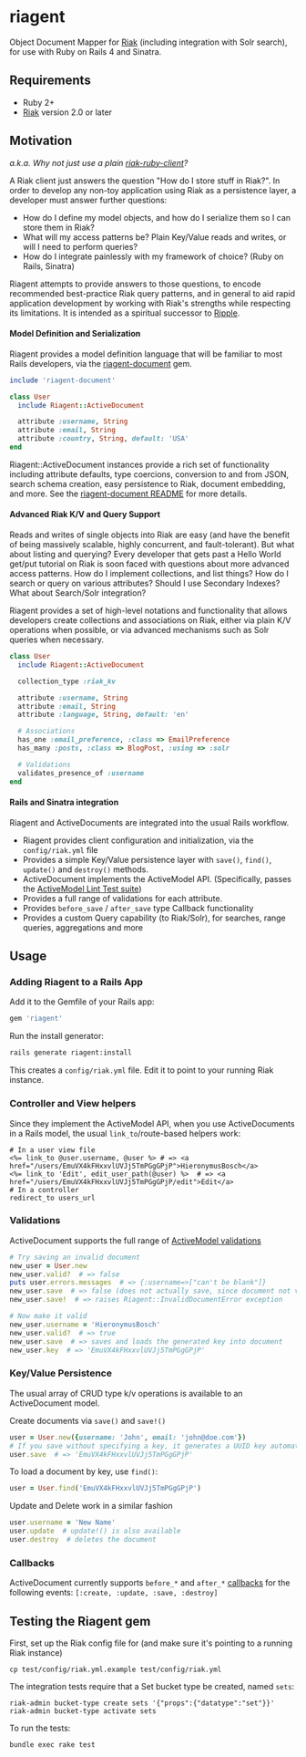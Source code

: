 # riagent

Object Document Mapper for [Riak](http://basho.com/products/riak-kv/)
(including integration with Solr search), for use with Ruby on Rails 4 and
Sinatra.

## Requirements
 - Ruby 2+
 - [Riak](http://basho.com/products/riak-kv/) version 2.0 or later

## Motivation
*a.k.a. Why not just use a plain
[riak-ruby-client](https://github.com/basho/riak-ruby-client)?*

A Riak client just answers the question "How do I store stuff in Riak?".
In order to develop any non-toy application using Riak as a persistence layer,
a developer must answer further questions:

 - How do I define my model objects, and how do I serialize them so I can store
    them in Riak?
 - What will my access patterns be? Plain Key/Value reads and writes, or will I
    need to perform queries?
 - How do I integrate painlessly with my framework of choice? (Ruby on Rails,
     Sinatra)

Riagent attempts to provide answers to those questions, to encode recommended
best-practice Riak query patterns, and in general to aid rapid application
development by working with Riak's strengths while respecting its limitations.
It is intended as a spiritual successor to
[Ripple](https://github.com/basho-labs/ripple).

#### Model Definition and Serialization
Riagent provides a model definition language that will be familiar to most Rails
developers, via the
[riagent-document](https://github.com/dmitrizagidulin/riagent-document) gem.

```ruby
include 'riagent-document'

class User
  include Riagent::ActiveDocument

  attribute :username, String
  attribute :email, String
  attribute :country, String, default: 'USA'
end
```

Riagent::ActiveDocument instances provide a rich set of functionality including
attribute defaults, type coercions, conversion to and from JSON, search schema
creation, easy persistence to Riak, document embedding, and more. See the
[riagent-document README](https://github.com/dmitrizagidulin/riagent-document)
for more details.

#### Advanced Riak K/V and Query Support
Reads and writes of single objects into Riak are easy (and have the benefit of
being massively scalable, highly concurrent, and fault-tolerant). But what about
listing and querying? Every developer that gets past a Hello World get/put
tutorial on Riak is soon faced with questions about more advanced access
patterns. How do I implement collections, and list things? How do I search or
query on various attributes? Should I use Secondary Indexes? What about
Search/Solr integration?

Riagent provides a set of high-level notations and functionality that allows
developers create collections and associations on Riak, either via plain K/V
operations when possible, or via advanced mechanisms such as
Solr queries when necessary.

```ruby
class User
  include Riagent::ActiveDocument

  collection_type :riak_kv

  attribute :username, String
  attribute :email, String
  attribute :language, String, default: 'en'

  # Associations
  has_one :email_preference, :class => EmailPreference
  has_many :posts, :class => BlogPost, :using => :solr

  # Validations
  validates_presence_of :username
end
```

#### Rails and Sinatra integration
Riagent and ActiveDocuments are integrated into the usual Rails workflow.

 - Riagent provides client configuration and initialization, via the
    ```config/riak.yml``` file
 - Provides a simple Key/Value persistence layer with ```save()```,
    ```find()```, ```update()``` and ```destroy()``` methods.
 - ActiveDocument implements the ActiveModel API.
   (Specifically, passes the [ActiveModel Lint Test
    suite](http://api.rubyonrails.org/classes/ActiveModel/Lint/Tests.html))
 - Provides a full range of validations for each attribute.
 - Provides ```before_save``` / ```after_save``` type Callback functionality
 - Provides a custom Query capability (to Riak/Solr), for searches, range
    queries, aggregations and more

## Usage
### Adding Riagent to a Rails App
Add it to the Gemfile of your Rails app:

```ruby
gem 'riagent'
```

Run the install generator:
```bash
rails generate riagent:install
```

This creates a ```config/riak.yml``` file. Edit it to point to your running Riak
instance.

### Controller and View helpers
Since they implement the ActiveModel API, when you use ActiveDocuments in
a Rails model, the usual ```link_to```/route-based helpers work:

```erb
# In a user view file
<%= link_to @user.username, @user %> # => <a href="/users/EmuVX4kFHxxvlUVJj5TmPGgGPjP">HieronymusBosch</a>
<%= link_to 'Edit', edit_user_path(@user) %>  # => <a href="/users/EmuVX4kFHxxvlUVJj5TmPGgGPjP/edit">Edit</a>
# In a controller
redirect_to users_url
```

### Validations
ActiveDocument supports the full range of [ActiveModel validations](http://api.rubyonrails.org/classes/ActiveModel/Validations.html)

```ruby
# Try saving an invalid document
new_user = User.new
new_user.valid?  # => false
puts user.errors.messages  # => {:username=>["can't be blank"]}
new_user.save  # => false (does not actually save, since document not valid)
new_user.save!  # => raises Riagent::InvalidDocumentError exception

# Now make it valid
new_user.username = 'HieronymusBosch'
new_user.valid?  # => true
new_user.save  # => saves and loads the generated key into document
new_user.key  # => 'EmuVX4kFHxxvlUVJj5TmPGgGPjP'
```

### Key/Value Persistence
The usual array of CRUD type k/v operations is available to an ActiveDocument
model.

Create documents via ```save()``` and ```save!()```
```ruby
user = User.new({username: 'John', email: 'john@doe.com'})
# If you save without specifying a key, it generates a UUID key automatically
user.save  # => 'EmuVX4kFHxxvlUVJj5TmPGgGPjP'
```

To load a document by key, use ```find()```:

```ruby
user = User.find('EmuVX4kFHxxvlUVJj5TmPGgGPjP')
```

Update and Delete work in a similar fashion
```ruby
user.username = 'New Name'
user.update  # update!() is also available
user.destroy  # deletes the document
```

### Callbacks
ActiveDocument currently supports ```before_*``` and ```after_*``` [callbacks](http://api.rubyonrails.org/classes/ActiveSupport/Callbacks.html)
for the following events:
```[:create, :update, :save, :destroy]```

## Testing the Riagent gem
First, set up the Riak config file for (and make sure it's pointing to a running
Riak instance)

```
cp test/config/riak.yml.example test/config/riak.yml
```

The integration tests require that a Set bucket type be created, named `sets`:

```
riak-admin bucket-type create sets '{"props":{"datatype":"set"}}'
riak-admin bucket-type activate sets
```

To run the tests:

```
bundle exec rake test
```
